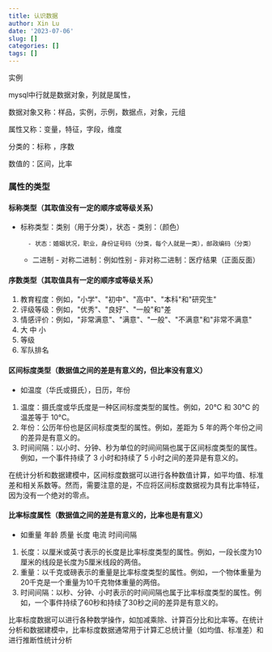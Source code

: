 ```yaml
---
title: 认识数据
author: Xin Lu
date: '2023-07-06'
slug: []
categories: []
tags: []
---
```


实例

mysql中行就是数据对象，列就是属性，

数据对象又称：样品，实例，示例，数据点，对象，元组

属性又称：变量，特征，字段，维度



分类的：标称 ，序数

数值的：区间，比率

### 属性的类型

#### 标称类型（其取值没有一定的顺序或等级关系）

- 标称类型：类别（用于分类），状态
  		- 类别：（颜色）
    
    	- 状态：婚姻状况，职业，身份证号码（分类，每个人就是一类），邮政编码（分类）
	
    - 二进制
          - 对称二进制：例如性别
          - 非对称二进制：医疗结果（正面反面）



#### 

#### 序数类型（其取值具有一定的顺序或等级关系）

1. 教育程度：例如，"小学"、"初中"、"高中"、"本科"和"研究生"
2. 评级等级：例如，"优秀"、"良好"、"一般"和"差
3. 情感评价：例如，"非常满意"、"满意"、"一般"、"不满意"和"非常不满意"
4. 大    中     小
5. 等级
6. 军队排名





#### 区间标度类型（数据值之间的差是有意义的，但比率没有意义）

- 如温度（华氏或摄氏），日历，年份

1. 温度：摄氏度或华氏度是一种区间标度类型的属性。例如，20°C 和 30°C 的温差等于 10°C。
2. 年份：公历年份也是区间标度类型的属性。例如，差距为 5 年的两个年份之间的差异是有意义的。
3. 时间间隔：以小时、分钟、秒为单位的时间间隔也属于区间标度类型的属性。例如，一个事件持续了 3 小时和持续了 5 小时之间的差异是有意义的。

在统计分析和数据建模中，区间标度数据可以进行各种数值计算，如平均值、标准差和相关系数等。然而，需要注意的是，不应将区间标度数据视为具有比率特征，因为没有一个绝对的零点。



#### 比率标度属性（数据值之间的差是有意义的，比率也是有意义）

- 如重量 年龄 质量 长度 电流  时间间隔

1. 长度：以厘米或英寸表示的长度是比率标度类型的属性。例如，一段长度为10厘米的线段是长度为5厘米线段的两倍。
2. 重量：以千克或磅表示的重量是比率标度类型的属性。例如，一个物体重量为20千克是一个重量为10千克物体重量的两倍。
3. 时间间隔：以秒、分钟、小时表示的时间间隔也属于比率标度类型的属性。例如，一个事件持续了60秒和持续了30秒之间的差异是有意义的。

比率标度数据可以进行各种数学操作，如加减乘除、计算百分比和比率等。在统计分析和数据建模中，比率标度数据通常用于计算汇总统计量（如均值、标准差）和进行推断性统计分析

